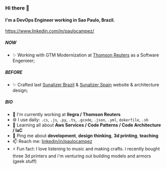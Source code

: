 ### Hi there 👋

#### I'm a DevOps Engineer working in Sao Paulo, Brazil.
https://www.linkedin.com/in/paulocampez/

##### NOW

- ✨ Working with GTM Modernization at [Thomson Reuters](https://www.thomsonreuters.com/) as a Software Engenieer;

##### BEFORE

- ✨ Crafted last [Sunalizer Brazil](https://sunalizer.com.br/) & [Sunalizer Spain](https://sunalizer.es/) website & architecture design;

##### BIO

- 🏢 I'm currently working at **Ilegra / Thomson Reuters**
- ⚙️ I use daily: `.cs`, `.js`, `.py`, `.ts`, `.gcode`, `.json`,  `.yml`, `dokerfile`, `.sh`
- 🌱 Learning all about **Aws Services / Code Patterns / Code Architecture / IaC**
- 💬 Ping me about **development**, **design thinking**, **3d printing**, **teaching**
- 📫 Reach me: [linkedin/in/paulocampez](https://www.linkedin.com/in/paulocampez/)
- ⚡️ Fun fact: I love listening to music and making crafts. i recently bought three 3d printers and i'm venturing out building models and armors (geek stuff)
